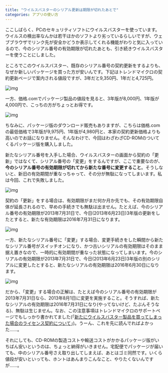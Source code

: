 ```yaml
---
title: "ウイルスバスターのシリアル更新は期限が切れたあとで"
categories: アプリの使い方
---
```


ここしばらく、PCのセキュリティソフトにウイルスバスターを使っています。ウイルスの検出率なんかは若干ほかのソフトより劣っているらしいですが、ウェブブラウザでリンク先が安全かどうか表示してくれる機能がわりと気に入っているので、今のシリアル番号の有効期限が切れたあとも、引き続きウイルスバスターを使うことにしました。

ところでこのウイルスバスター、既存のシリアル番号の契約更新をするよりも、なぜか新しいパッケージを買った方が安いんです。下記はトレンドマイクロの契約更新ページで案内される値段ですが、3年だと9,350円、1年だと4,725円。

![img](img/20130623-001.png)

一方、価格.comでパッケージ製品の値段を見ると、3年版が8,000円、1年版が4,000円で、こっちの方がちょっとお得です。

![img](img/20130623-002.png)

ちなみに、パッケージ版のダウンロード販売もありますが、こちらは価格.comの最低価格で3年版が9,975円、1年版が4,980円と、本家の契約更新価格よりも高いのでお話になりません。そんなわけで、今回はわざわざCD-ROMのついてくるパッケージ版を購入しました。

新たなシリアル番号を入手した場合、ウイルスバスターの画面から契約の「更新」ではなくて、シリアル番号の「変更」をするんですが、ここで重要なのが、**今のシリアル番号の有効期限が切れてから新たな番号に変更すること**。そうしないと、新旧の有効期間が重なっちゃって、その分が無駄になってしまいます。私は今回、これで失敗しました。

![img](img/20130623-003.png)

契約の「更新」をする場合は、有効期限がまだ何か月か先でも、その有効期限自体が延長されるので、早めの手続きでも無駄は出ません。たとえば、今のシリアル番号の有効期限が2013年7月31日で、今日(2013年6月23日)3年版の更新をしたとすると、新たな有効期限は2016年7月31日になります。

![img](img/20130623-004.png)

一方、新たなシリアル番号に「変更」する場合、変更手続きをした瞬間から新たなシリアル番号がスイッチオンになり、かつ古いシリアルの有効期限はそのまま据え置きなので、一時的に有効期間が重なった状態になってしまいます。今のシリアルの有効期限が2013年7月31日で、今日(2013年6月23日)3年版の別のシリアルに変更したとすると、新たなシリアルの有効期限は2016年6月30日になります。

![img](img/20130623-005.png)

だから、「変更」する場合の正解は、たとえば今のシリアル番号の有効期限が2013年7月31日なら、2013年8月1日に変更を実施すること。そうすれば、新たなシリアルの有効期限は2016年7月31日になり(やってないけど、たぶんそうなる)、無駄は生じません。なお、この注意事項はトレンドマイクロのサポートページでもしっかり書かれてました(「[新たにウイルスバスター製品を買ってしまった場合のライセンス契約について](http://safe.trendmicro.jp/support/vb/faq/renew/new-product.aspx)」)。うーん、これを先に読んでればよかった……。

それにしても、CD-ROMの製造コストや輸送コストがかかるパッケージ版がいちばん安いというのは、ちょっと納得がいきません。宅配便でパッケージが届いても、中のシリアル番号さえ取り出してしまえば、あとはゴミ同然です。いくら値段が安いといっても、ホントはあんまりこんなこと、やりたくないんですが……。
